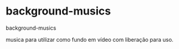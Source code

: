 # background-musics
background-musics

musica para utilizar como fundo em vídeo com liberação para uso.
